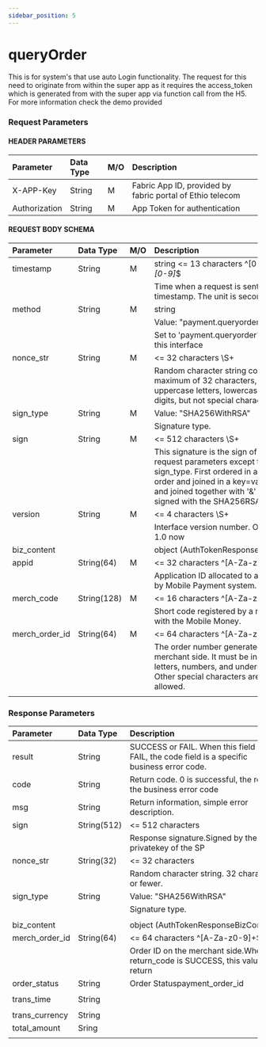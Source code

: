 ```yaml
---
sidebar_position: 5
---
```


# queryOrder


This is for system's that use auto Login functionality. The request for this need to originate from within the super app as it requires the access_token which is generated from with the super app via function call from the H5. For more information check the demo provided

### Request Parameters
#### HEADER PARAMETERS
|Parameter|  Data Type|  M/O|Description|
|:----|:----|:----|:----|
|X-APP-Key|  String|  M|Fabric App ID, provided by fabric portal of Ethio telecom|
|Authorization |  String|  M|App Token for authentication|


#### REQUEST BODY SCHEMA
|Parameter|Data Type|M/O|Description|
|:----|:----|:----|:----|
|timestamp|String|    M|   string <= 13 characters ^[0-9]*[1-9][0-9]*$|
| | | |Time when a request is sent. UTC timestamp. The unit is second.|
|method|String|M|    string|
| | | |    Value: "payment.queryorder"|
| | | |Set to 'payment.queryorder', fixed for this interface|
|nonce_str|String|M|    <= 32 characters \S+|
| | | |Random character string containing a maximum of 32 characters, including uppercase letters, lowercase letters, digits, but not special characters.|
|sign_type|String|M|    Value: "SHA256WithRSA"|
| | | |Signature type.|
|sign|String|M|<= 512 characters \S+|
| | | |This signature is the sign of all the request parameters except the sign and sign_type. First ordered in alphabetical order and joined in a key=value format and joined together with '&' and are signed with the SHA256RSA algorithm.|
|version|String|M|    <= 4 characters \S+|
| | | |Interface version number. Only support 1.0 now|
|biz_content| | |object (AuthTokenResponseBizContent)|
|appid|String(64)|M|    <= 32 characters ^[A-Za-z0-9]+$|
| | | |Application ID allocated to a merchant by Mobile Payment system.|
|merch_code|String(128)|M|    <= 16 characters ^[A-Za-z0-9]+$|
| | | |Short code registered by a merchant with the Mobile Money.|
|merch_order_id|String(64)|M|    <= 64 characters ^[A-Za-z0-9]+$|
| | | |The order number generated by the merchant side. It must be in the form of letters, numbers, and underscores. Other special characters are not allowed.|
| | | | |

### Response Parameters
|Parameter|Data Type|Description|
|:----|:----|:----|
|result|String|SUCCESS or FAIL. When this field is FAIL, the code field is a specific business error code.|
|code|String|Return code. 0 is successful, the rest is the business error code|
|msg|String|Return information, simple error description.|
|sign|String(512)|<= 512 characters|
| | |Response signature.Signed by the privatekey of the SP|
|nonce_str|String(32)|<= 32 characters|
| | |Random character string. 32 characters or fewer.|
|sign_type|String|Value: "SHA256WithRSA"|
| | |Signature type.|
| | | |
|biz_content| |object (AuthTokenResponseBizContent)|
|merch_order_id|String(64)|<= 64 characters ^[A-Za-z0-9]+$|
| | |Order ID on the merchant side.When return_code is SUCCESS, this value will return|
|order_status|String|Order Statuspayment_order_id |  String| |
| | | |
|trans_time|  String| |
| | | |
|trans_currency|  String| |
|total_amount|  Sring| |
| | | |

